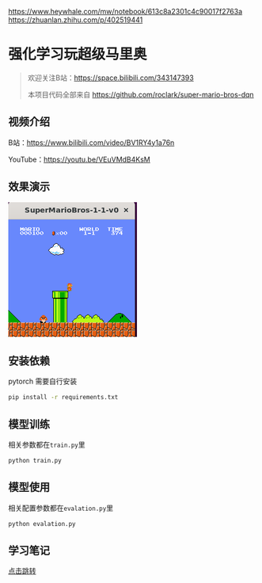 https://www.heywhale.com/mw/notebook/613c8a2301c4c90017f2763a
https://zhuanlan.zhihu.com/p/402519441
# 强化学习玩超级马里奥

> 欢迎关注B站：https://space.bilibili.com/343147393
> 
> 本项目代码全部来自 https://github.com/roclark/super-mario-bros-dqn

## 视频介绍
B站：https://www.bilibili.com/video/BV1RY4y1a76n

YouTube：https://youtu.be/VEuVMdB4KsM

## 效果演示

![](.readme_images/5318f282.png)

## 安装依赖
pytorch 需要自行安装
```bash
pip install -r requirements.txt
```

## 模型训练
相关参数都在`train.py`里
```bash
python train.py
```

## 模型使用
相关配置参数都在`evalation.py`里
```bash
python evalation.py
```

## 学习笔记
[点击跳转](learing.md)
